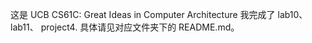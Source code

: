 这是 UCB CS61C: Great Ideas in Computer Architecture
我完成了 lab10、 lab11、 project4. 具体请见对应文件夹下的 README.md。